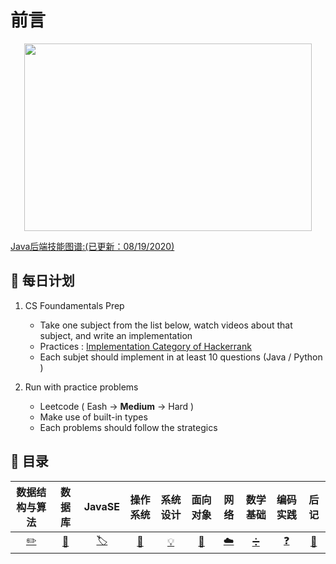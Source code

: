 # **前言**

<p align="center">
  <img width="460" height="300" src="https://media.giphy.com/media/KWQy384u0Rn9bCvwMa/giphy.gif">
</p>

[Java后端技能图谱:(已更新：08/19/2020)](https://www.processon.com/view/link/5f3bfbabe0b34d0711785dd3)

## 📅 每日计划
1. CS Foundamentals Prep 
	- Take one subject from the list below, watch videos about that subject, and write an implementation 
	- Practices : [Implementation Category of Hackerrank](https://www.hackerrank.com/domains/algorithms?filters%5Bsubdomains%5D%5B%5D=implementation&badge_type=problem-solving)
	- Each subjet should implement in at least 10 questions (Java / Python )
	
2. Run with practice problems 
	- Leetcode ( Eash -> **Medium** -> Hard )
	- Make use of built-in types
	- Each problems should follow the strategics

<p align="center">

## 📖 目录
|数据结构与算法|数据库|JavaSE|操作系统| 系统设计|面向对象|网络| 数学基础| 编码实践|后记|
| :---: | :----: | :---: | :----: | :----: | :----: | :----: | :----: | :----: |:----: |
| [:pencil2:](#📖-基础知识CS-Fundamentals) |[:floppy_disk:](#💾-数据库-Database)|[🏷](#🏷-语言回顾-Programming-Language-Review)|[🔨](#🔨-操作系统-Operating-System)|[💡](#💡-系统设计-System-Design)|[🎨](#🎨-面向对象-OOP-Design)|[☁️](☁️-计算机网络-Networks)|[➗](➗-数学基础-Mathmatics)|[❓](#❓编码实践-Run-practice-problems)|[:memo:](#🍭-后记)|

</p>





